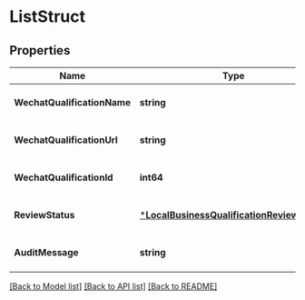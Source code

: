 # ListStruct

## Properties
Name | Type | Description | Notes
------------ | ------------- | ------------- | -------------
**WechatQualificationName** | **string** |  | [optional] [default to null]
**WechatQualificationUrl** | **string** |  | [optional] [default to null]
**WechatQualificationId** | **int64** |  | [optional] [default to null]
**ReviewStatus** | [***LocalBusinessQualificationReviewStatus**](LocalBusinessQualificationReviewStatus.md) |  | [optional] [default to null]
**AuditMessage** | **string** |  | [optional] [default to null]

[[Back to Model list]](../README.md#documentation-for-models) [[Back to API list]](../README.md#documentation-for-api-endpoints) [[Back to README]](../README.md)


